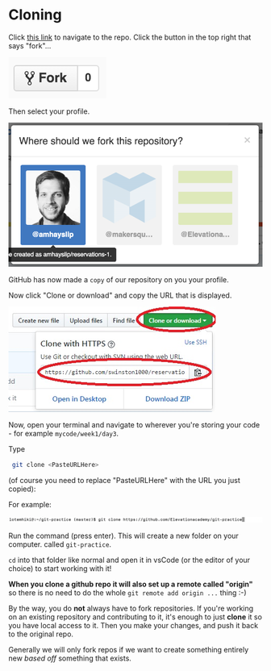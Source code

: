 # Cloning

Click [this link](https://github.com/Elevationacademy/git-practice) to navigate to the repo. Click the button in the top right that says "fork"...

  

![.guides/img/PROD_A569-0](.\img\PROD_A569-0.png)


  

Then select your profile.

  
![.guides/img/PROD_A569-1](.\img\PROD_A569-1.png)


  

GitHub has now made a `copy` of our repository on you your profile.

Now click "Clone or download" and copy the URL that is displayed.

  

![.guides/img/github](.\img\github.jpg)

  

Now, open your terminal and navigate to wherever you're storing your code - for example `mycode/week1/day3`.

Type

```bash
 git clone <PasteURLHere> 
```
  

(of course you need to replace "PasteURLHere" with the URL you just copied):

  

For example:

  


![.guides/img/PROD_A569-2](.\img\PROD_A569-2.png)
  

Run the command (press enter). This will create a new folder on your computer. called `git-practice`.

`cd` into that folder like normal and open it in vsCode (or the editor of your choice) to start working with it!

  

**When you clone a github repo it will also set up a remote called "origin"** so there is no need to do the whole `git remote add origin ...` thing :-)

  

By the way, you do **not** always have to fork repositories. If you're working on an existing repository and contributing to it, it's enough to just **clone** it so you have local access to it. Then you make your changes, and push it back to the original repo.

  

Generally we will only fork repos if we want to create something entirely new _based off_ something that exists.